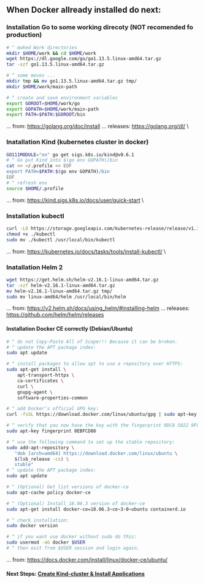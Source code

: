 ## When Docker allready installed do next:

### Installation Go to some working direcoty (NOT recomended fo production)
~~~sh
# ^ maked Work directories
mkdir $HOME/work && cd $HOME/work
wget https://dl.google.com/go/go1.13.5.linux-amd64.tar.gz
tar -xzf go1.13.5.linux-amd64.tar.gz

# ^ some moves ...
mkdir tmp && mv go1.13.5.linux-amd64.tar.gz tmp/
mkdir $HOME/work/main-path

# ^ create and save environment variables
export GOROOT=$HOME/work/go
export GOPATH=$HOME/work/main-path
export PATH=$PATH:$GOROOT/bin
~~~
... from: https://golang.org/doc/install ... releases: https://golang.org/dl/
\
### Inatallation Kind (kubernetes cluster in docker)
~~~sh
GO111MODULE="on" go get sigs.k8s.io/kind@v0.6.1
# ^ Go put Kind into $(go env GOPATH)/bin
cat >> ~/.profile << EOF
export PATH=$PATH:$(go env GOPATH)/bin
EOF
# ^ refresh env
source $HOME/.profile
~~~
... from: https://kind.sigs.k8s.io/docs/user/quick-start
\
### Installation kubectl
~~~sh
curl -LO https://storage.googleapis.com/kubernetes-release/release/v1.16.0/bin/linux/amd64/kubectl
chmod +x ./kubectl
sudo mv ./kubectl /usr/local/bin/kubectl
~~~
... from: https://kubernetes.io/docs/tasks/tools/install-kubectl/
\
### Inatallation Helm 2
~~~sh
wget https://get.helm.sh/helm-v2.16.1-linux-amd64.tar.gz
tar -xzf helm-v2.16.1-linux-amd64.tar.gz
mv helm-v2.16.1-linux-amd64.tar.gz tmp/
sudo mv linux-amd64/helm /usr/local/bin/helm
~~~
... from: https://v2.helm.sh/docs/using_helm/#installing-helm
... releases: https://github.com/helm/helm/releases

#### Installation Docker CE correctly (Debian/Ubuntu)
~~~sh
# ^ do not Copy-Paste All of Scope!!! Because it can be broken.
# ^ update the APT package index:
sudo apt update

# ^ install packages to allow apt to use a repository over HTTPS:
sudo apt-get install \
    apt-transport-https \
    ca-certificates \
    curl \
    gnupg-agent \
    software-properties-common

# ^ add Docker’s official GPG key:
curl -fsSL https://download.docker.com/linux/ubuntu/gpg | sudo apt-key add -

# ^ verify that you now have the key with the fingerprint 9DC8 5822 9FC7 DD38 854A E2D8 8D81 803C 0EBF CD88
sudo apt-key fingerprint 0EBFCD88

# ^ use the following command to set up the stable repository:
sudo add-apt-repository \
   "deb [arch=amd64] https://download.docker.com/linux/ubuntu \
   $(lsb_release -cs) \
   stable"
# ^ update the APT package index:
sudo apt update

# ^ (Optional) Get list versions of docker-ce
sudo apt-cache policy docker-ce

# ^ (Optional) Install 18.06.3 version of docker-ce  
sudo apt-get install docker-ce=18.06.3~ce~3-0~ubuntu containerd.io

# ^ check installation:
sudo docker version

# ^ if you want use docker without sudo do this:
sudo usermod -aG docker $USER
# ^ then exit from $USER session and login again.
~~~
... from: https://docs.docker.com/install/linux/docker-ce/ubuntu/

#### Next Steps: [Create Kind-cluster & Install Applications](https://github.com/motousr77/helm/blob/master/gkh-inst.md)
